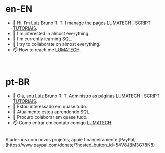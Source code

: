 # en-EN
- 👋 Hi, I’m Luiz Bruno R. T. I manage the pages [LUMATECH](https://www.facebook.com/LUMATECHAPPSEGAMES) | [SCRIPT TUTORIAIS](https://scripttutoriais.blogspot.com/).
- 👀 I'm interested in almost everything.
- 🌱 I'm currently learning SQL.
- 💞️ I try to collaborate on almost everything.
- 📫 How to reach me [LUMATECH](https://www.facebook.com/LUMATECHAPPSEGAMES).

<br>

# pt-BR
- 👋 Olá, sou Luiz Bruno R. T. Administro as páginas [LUMATECH](https://www.facebook.com/LUMATECHAPPSEGAMES) | [SCRIPT TUTORIAIS](https://scripttutoriais.blogspot.com/).
- 👀 Estou interessado em quase tudo.
- 🌱 Atualmente estou aprendendo SQL.
- 💞️ Procuro colaborar em quase tudo.
- 📫 Como entrar em contato comigo [LUMATECH](https://www.facebook.com/LUMATECHAPPSEGAMES).
<br>
Ajude-nos com novos projetos, apoie financeiramente [PayPal](https://www.paypal.com/donate/?hosted_button_id=54V8JBM3G78N8)
